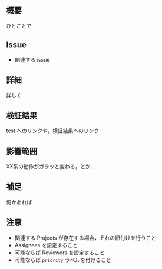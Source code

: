 ## 概要
ひとことで

## Issue
- 関連する issue

## 詳細
詳しく

## 検証結果
test へのリンクや，検証結果へのリンク

## 影響範囲
XX系の動作がガラッと変わる，とか．

## 補足
何かあれば

## 注意
- 関連する Projects が存在する場合，それの紐付けを行うこと
- Assignees を設定すること
- 可能ならば Reviewers を設定すること
- 可能ならば `priority` ラベルを付けること
